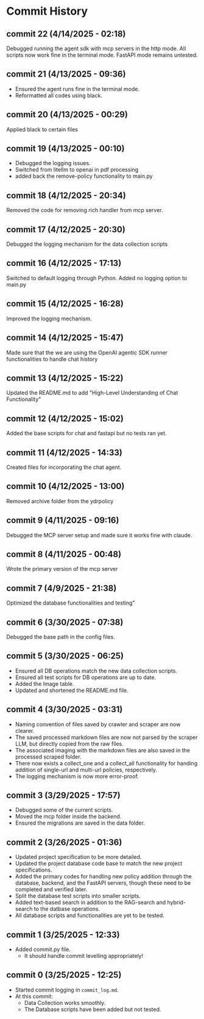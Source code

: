 # Commit History

## commit 22 (4/14/2025 - 02:18)

Debugged running the agent sdk with mcp servers in the http mode. 
All scripts now work fine in the terminal mode. FastAPI mode remains untested.

## commit 21 (4/13/2025 - 09:36)

- Ensured the agent runs fine in the terminal mode.
- Reformatted all codes using black.

## commit 20 (4/13/2025 - 00:29)

Applied black to certain files

## commit 19 (4/13/2025 - 00:10)

- Debugged the logging issues.
- Switched from litellm to openai in pdf processing
- added back the remove-policy functionality to main.py

## commit 18 (4/12/2025 - 20:34)

Removed the code for removing rich handler from mcp server.

## commit 17 (4/12/2025 - 20:30)

Debugged the logging mechanism for the data collection scripts

## commit 16 (4/12/2025 - 17:13)

Switched to default logging through Python. Added no logging option to main.py

## commit 15 (4/12/2025 - 16:28)

Improved the logging mechanism.

## commit 14 (4/12/2025 - 15:47)

Made sure that the we are using the OpenAI agentic SDK runner functionalities to handle chat history

## commit 13 (4/12/2025 - 15:22)

Updated the README.md to add "High-Level Understanding of Chat Functionality"

## commit 12 (4/12/2025 - 15:02)

Added the base scripts for chat and fastapi but no tests ran yet.

## commit 11 (4/12/2025 - 14:33)

Created files for incorporating the chat agent.

## commit 10 (4/12/2025 - 13:00)

Removed archive folder from the ydrpolicy 

## commit 9 (4/11/2025 - 09:16)

Debugged the MCP server setup and made sure it works fine with claude.

## commit 8 (4/11/2025 - 00:48)

Wrote the primary version of the mcp server

## commit 7 (4/9/2025 - 21:38)

Optimized the database functionalities and testing"

## commit 6 (3/30/2025 - 07:38)

Debugged the base path in the config files.

## commit 5 (3/30/2025 - 06:25)

- Ensured all DB operations match the new data collection scripts.
- Ensured all test scripts for DB operations are up to date.
- Added the Image table.
- Updated and shortened the README.md file.

## commit 4 (3/30/2025 - 03:31)

- Naming convention of files saved by crawler and scraper are now clearer.
- The saved processed markdown files are now not parsed by the scraper LLM, but directly copied from the raw files.
- The associated imaging with the markdown files are also saved in the processed scraped folder.
- There now exists a collect_one and a collect_all functionality for handing addition of single-url and multi-url policies, respectively.
- The logging mechanism is now more error-proof. 

## commit 3 (3/29/2025 - 17:57)

- Debugged some of the current scripts.
- Moved the mcp folder inside the backend.
- Ensured the migrations are saved in the data folder.

## commit 2 (3/26/2025 - 01:36)

- Updated project specification to be more detailed.
- Updated the project database code base to match the new project specifications.
- Added the primary codes for handling new policy addition through the database, backend, and the FastAPI servers, though these need to be completed and verified later.
- Split the database test scripts into smaller scripts.
- Added text-based search in addition to the RAG-search and hybrid-search to the datbase operations.
- All database scripts and functionalities are yet to be tested. 

## commit 1 (3/25/2025 - 12:33)

- Added commit.py file. 
  - It should handle commit levelling appropriately!

## commit 0 (3/25/2025 - 12:25)

- Started commit logging in `commit_log.md`.
- At this commit:
  - Data Collection works smoothly.
  - The Database scripts have been added but not tested.
